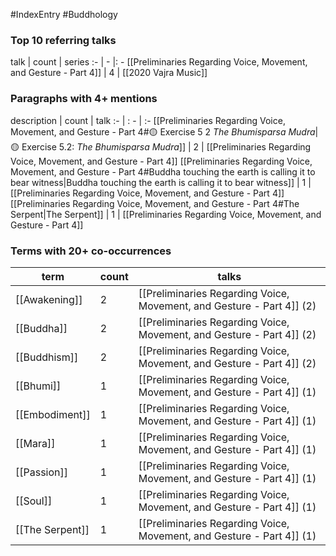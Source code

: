 #IndexEntry #Buddhology

### Top 10 referring talks
talk | count | series
:- | - |: -
[[Preliminaries Regarding Voice, Movement, and Gesture - Part 4]] | 4 | [[2020 Vajra Music]]

### Paragraphs with 4+ mentions
description | count | talk
:- | : - | :-
[[Preliminaries Regarding Voice, Movement, and Gesture - Part 4#🟡 Exercise 5 2 _The Bhumisparsa Mudra_\|🟡 Exercise 5.2: _The Bhumisparsa Mudra_]] | 2 | [[Preliminaries Regarding Voice, Movement, and Gesture - Part 4]]
[[Preliminaries Regarding Voice, Movement, and Gesture - Part 4#Buddha touching the earth is calling it to bear witness\|Buddha touching the earth is calling it to bear witness]] | 1 | [[Preliminaries Regarding Voice, Movement, and Gesture - Part 4]]
[[Preliminaries Regarding Voice, Movement, and Gesture - Part 4#The Serpent\|The Serpent]] | 1 | [[Preliminaries Regarding Voice, Movement, and Gesture - Part 4]]

### Terms with 20+ co-occurrences
term | count | talks
-|-|-
[[Awakening]] | 2 | <span class="counts">[[Preliminaries Regarding Voice, Movement, and Gesture - Part 4]] (2)</span> 
[[Buddha]] | 2 | <span class="counts">[[Preliminaries Regarding Voice, Movement, and Gesture - Part 4]] (2)</span> 
[[Buddhism]] | 2 | <span class="counts">[[Preliminaries Regarding Voice, Movement, and Gesture - Part 4]] (2)</span> 
[[Bhumi]] | 1 | <span class="counts">[[Preliminaries Regarding Voice, Movement, and Gesture - Part 4]] (1)</span> 
[[Embodiment]] | 1 | <span class="counts">[[Preliminaries Regarding Voice, Movement, and Gesture - Part 4]] (1)</span> 
[[Mara]] | 1 | <span class="counts">[[Preliminaries Regarding Voice, Movement, and Gesture - Part 4]] (1)</span> 
[[Passion]] | 1 | <span class="counts">[[Preliminaries Regarding Voice, Movement, and Gesture - Part 4]] (1)</span> 
[[Soul]] | 1 | <span class="counts">[[Preliminaries Regarding Voice, Movement, and Gesture - Part 4]] (1)</span> 
[[The Serpent]] | 1 | <span class="counts">[[Preliminaries Regarding Voice, Movement, and Gesture - Part 4]] (1)</span> 

